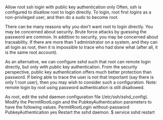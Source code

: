 Allow root ssh login with public key authentication only
Often, ssh is configured to disallow root to login directly. To login, root first logins as a non-privileged user, and then do a sudo to become root.

There can be many reasons why you don't want root to login directly. You may be concerned about security. Brute force attacks by guessing the password are common. In addition to security, you may be concerned about traceability. If there are more than 1 administrator on a system, and they can all login as root, then it is impossible to trace who had done what (after all, it is the same root account).

As an alternative, we can configure sshd such that root can remote login directly, but only with public key authentication. From the security perspective, public key authentication offers much better protection than password. If being able to trace the user is not that important (say there is only 1 root user), then you may wish to consider such a configuration. Note: remote login by root using password authentication is still disallowed.

As root, edit the sshd daemon configuration file (/etc/ssh/sshd_config).
Modify the PermitRootLogin and the PubkeyAuthentication parameters to have the following values.
PermitRootLogin without-password
PubkeyAuthentication yes
Restart the sshd daemon.
$ service sshd restart
